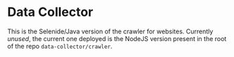 # Data Collector

This is the Selenide/Java version of the crawler for websites. Currently *unused*, the current
one deployed is the NodeJS version present in the root of the repo `data-collector/crawler`.
